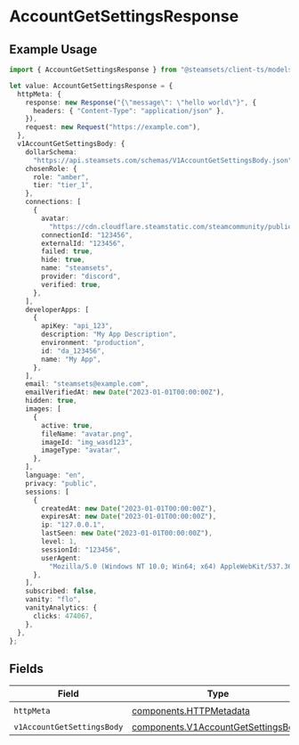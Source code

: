 # AccountGetSettingsResponse

## Example Usage

```typescript
import { AccountGetSettingsResponse } from "@steamsets/client-ts/models/operations";

let value: AccountGetSettingsResponse = {
  httpMeta: {
    response: new Response("{\"message\": \"hello world\"}", {
      headers: { "Content-Type": "application/json" },
    }),
    request: new Request("https://example.com"),
  },
  v1AccountGetSettingsBody: {
    dollarSchema:
      "https://api.steamsets.com/schemas/V1AccountGetSettingsBody.json",
    chosenRole: {
      role: "amber",
      tier: "tier_1",
    },
    connections: [
      {
        avatar:
          "https://cdn.cloudflare.steamstatic.com/steamcommunity/public/images/avatars/f1/f1a1d2c3d0c9d1e1f2f3f4f5f6f7f8f9.jpg",
        connectionId: "123456",
        externalId: "123456",
        failed: true,
        hide: true,
        name: "steamsets",
        provider: "discord",
        verified: true,
      },
    ],
    developerApps: [
      {
        apiKey: "api_123",
        description: "My App Description",
        environment: "production",
        id: "da_123456",
        name: "My App",
      },
    ],
    email: "steamsets@example.com",
    emailVerifiedAt: new Date("2023-01-01T00:00:00Z"),
    hidden: true,
    images: [
      {
        active: true,
        fileName: "avatar.png",
        imageId: "img_wasd123",
        imageType: "avatar",
      },
    ],
    language: "en",
    privacy: "public",
    sessions: [
      {
        createdAt: new Date("2023-01-01T00:00:00Z"),
        expiresAt: new Date("2023-01-01T00:00:00Z"),
        ip: "127.0.0.1",
        lastSeen: new Date("2023-01-01T00:00:00Z"),
        level: 1,
        sessionId: "123456",
        userAgent:
          "Mozilla/5.0 (Windows NT 10.0; Win64; x64) AppleWebKit/537.36 (KHTML, like Gecko) Chrome/91.0.4472.124 Safari/537.36",
      },
    ],
    subscribed: false,
    vanity: "flo",
    vanityAnalytics: {
      clicks: 474067,
    },
  },
};
```

## Fields

| Field                                                                                      | Type                                                                                       | Required                                                                                   | Description                                                                                |
| ------------------------------------------------------------------------------------------ | ------------------------------------------------------------------------------------------ | ------------------------------------------------------------------------------------------ | ------------------------------------------------------------------------------------------ |
| `httpMeta`                                                                                 | [components.HTTPMetadata](../../models/components/httpmetadata.md)                         | :heavy_check_mark:                                                                         | N/A                                                                                        |
| `v1AccountGetSettingsBody`                                                                 | [components.V1AccountGetSettingsBody](../../models/components/v1accountgetsettingsbody.md) | :heavy_minus_sign:                                                                         | OK                                                                                         |
